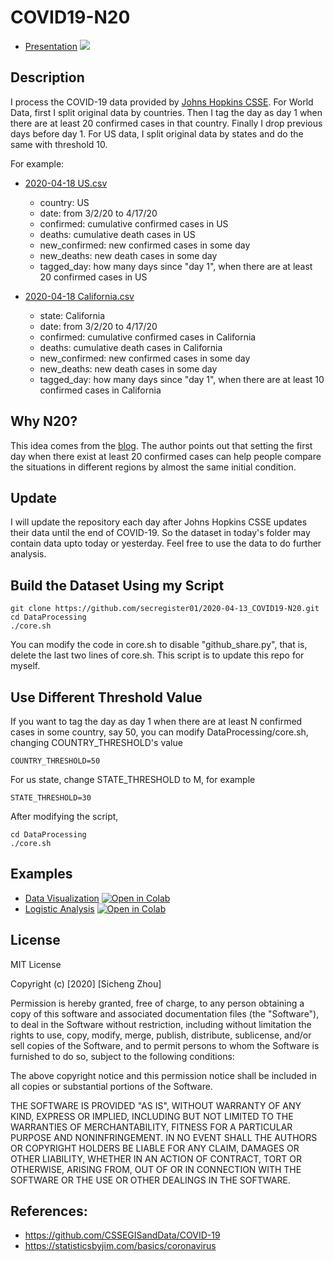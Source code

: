 # COVID19-N20
- [Presentation](COVID19N20_PPT.pdf)
![](Notebooks/gifs/002.gif)

## Description
I process the COVID-19 data provided by [Johns Hopkins CSSE](https://github.com/CSSEGISandData/COVID-19/tree/master/csse_covid_19_data/csse_covid_19_time_series). For World Data, first I split original data by countries. Then I tag the day as day 1 when there are at least 20 confirmed cases in that country. Finally I drop previous days before day 1. For US data, I split original data by states and do the same with threshold 10.

For example: 
- [2020-04-18 US.csv](https://github.com/secregister01/COVID19-N20/blob/master/DateWorld/2020-04-18/DroppedDay/US.csv)
	- country: US
	- date: from 3/2/20 to 4/17/20
	- confirmed: cumulative confirmed cases in US
	- deaths: cumulative death cases in US
	- new_confirmed: new confirmed cases in some day
	- new_deaths: new death cases in some day
	- tagged_day: how many days since "day 1", when there are at least 20 confirmed cases in US


- [2020-04-18 California.csv](https://github.com/secregister01/COVID19-N20/blob/master/DateUS/2020-04-18/DroppedDay/California.csv)
	- state: California
	- date: from 3/2/20 to 4/17/20
	- confirmed: cumulative confirmed cases in California
	- deaths: cumulative death cases in California
	- new_confirmed: new confirmed cases in some day
	- new_deaths: new death cases in some day
	- tagged_day: how many days since "day 1", when there are at least 10 confirmed cases in California

## Why N20?
This idea comes from the [blog](https://statisticsbyjim.com/basics/coronavirus). The author points out that setting the first day when there exist at least 20 confirmed cases can help people compare the situations in different regions by almost the same initial condition.

## Update
I will update the repository each day after Johns Hopkins CSSE updates their data until the end of COVID-19. So the dataset in today's folder may contain data upto today or yesterday. Feel free to use the data to do further analysis.

## Build the Dataset Using my Script

```
git clone https://github.com/secregister01/2020-04-13_COVID19-N20.git
cd DataProcessing
./core.sh
```
You can modify the code in core.sh to disable "github_share.py", that is, delete the last two lines of core.sh. This script is to update this repo for myself.

## Use Different Threshold Value

If you want to tag the day as day 1 when there are at least N confirmed cases in some country, say 50, you can modify DataProcessing/core.sh, changing COUNTRY_THRESHOLD's value

```
COUNTRY_THRESHOLD=50
```

For us state, change STATE_THRESHOLD to M, for example
```
STATE_THRESHOLD=30
```

After modifying the script,

```
cd DataProcessing
./core.sh
```

## Examples
- [Data Visualization](Notebooks/DataVisualization.ipynb) [![Open in Colab](https://colab.research.google.com/assets/colab-badge.svg)](https://colab.research.google.com/github/secregister01/2020-04-13_COVID19-N20/blob/master/Notebooks/DataVisualization.ipynb)
- [Logistic Analysis](Notebooks/LogisticModel.ipynb) [![Open in Colab](https://colab.research.google.com/assets/colab-badge.svg)](https://colab.research.google.com/github/secregister01/2020-04-13_COVID19-N20/blob/master/Notebooks/LogisticModel.ipynb)

## License
MIT License

Copyright (c) [2020] [Sicheng Zhou]

Permission is hereby granted, free of charge, to any person obtaining a copy
of this software and associated documentation files (the "Software"), to deal
in the Software without restriction, including without limitation the rights
to use, copy, modify, merge, publish, distribute, sublicense, and/or sell
copies of the Software, and to permit persons to whom the Software is
furnished to do so, subject to the following conditions:

The above copyright notice and this permission notice shall be included in all
copies or substantial portions of the Software.

THE SOFTWARE IS PROVIDED "AS IS", WITHOUT WARRANTY OF ANY KIND, EXPRESS OR
IMPLIED, INCLUDING BUT NOT LIMITED TO THE WARRANTIES OF MERCHANTABILITY,
FITNESS FOR A PARTICULAR PURPOSE AND NONINFRINGEMENT. IN NO EVENT SHALL THE
AUTHORS OR COPYRIGHT HOLDERS BE LIABLE FOR ANY CLAIM, DAMAGES OR OTHER
LIABILITY, WHETHER IN AN ACTION OF CONTRACT, TORT OR OTHERWISE, ARISING FROM,
OUT OF OR IN CONNECTION WITH THE SOFTWARE OR THE USE OR OTHER DEALINGS IN THE
SOFTWARE.

## References:
- https://github.com/CSSEGISandData/COVID-19
- https://statisticsbyjim.com/basics/coronavirus

